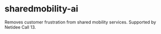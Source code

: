 # sharedmobility-ai
Removes customer frustration from shared mobility services. Supported by Netidee Call 13.
